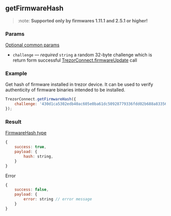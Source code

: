 ## getFirmwareHash

> :note: **Supported only by firmwares 1.11.1 and 2.5.1 or higher!**

### Params

[Optional common params](commonParams.md)

-   `challenge` — _required_ `string` a random 32-byte challenge which is return form successful [TrezorConnect.firmwareUpdate](./firmwareUpdate) call

### Example

Get hash of firmware installed in trezor device. It can be used to verify authenticity of firmware binaries intended to be installed.

```javascript
TrezorConnect.getFirmwareHash({
    challenge: '430d1ca5302edb40ac605e0ba61dc50928779336fdd02b688a833564c178307c',
});
```

### Result

[FirmwareHash type](https://github.com/trezor/trezor-suite/blob/develop/packages/protobuf/src/messages.ts)

```javascript
{
    success: true,
    payload: {
        hash: string,
    }
}
```

Error

```javascript
{
    success: false,
    payload: {
        error: string // error message
    }
}
```
